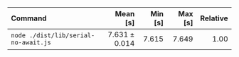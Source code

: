 | Command | Mean [s] | Min [s] | Max [s] | Relative |
|:---|---:|---:|---:|---:|
| `node ./dist/lib/serial-no-await.js` | 7.631 ± 0.014 | 7.615 | 7.649 | 1.00 |
